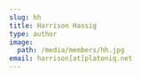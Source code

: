 ```yaml
---
slug: hh
title: Harrison Hassig
type: author
image:
  path: /media/members/hh.jpg
email: harrison[at]platoniq.net
---
```

